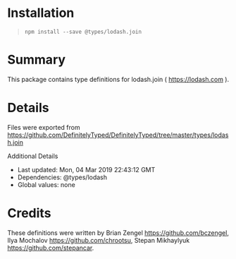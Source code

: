 # Installation
> `npm install --save @types/lodash.join`

# Summary
This package contains type definitions for lodash.join ( https://lodash.com ).

# Details
Files were exported from https://github.com/DefinitelyTyped/DefinitelyTyped/tree/master/types/lodash.join

Additional Details
 * Last updated: Mon, 04 Mar 2019 22:43:12 GMT
 * Dependencies: @types/lodash
 * Global values: none

# Credits
These definitions were written by Brian Zengel <https://github.com/bczengel>, Ilya Mochalov <https://github.com/chrootsu>, Stepan Mikhaylyuk <https://github.com/stepancar>.
